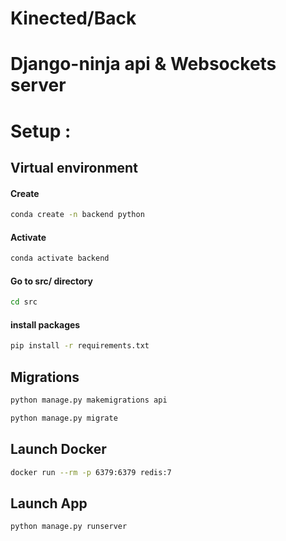 # Kinected/Back

# Django-ninja api & Websockets server

# Setup :
## Virtual environment 
#### Create
```bash
conda create -n backend python
```
#### Activate
```bash
conda activate backend
```
#### Go to src/ directory
```bash
cd src
```
#### install packages
```bash
pip install -r requirements.txt
```
## Migrations
```bash
python manage.py makemigrations api
```
```bash
python manage.py migrate
```
## Launch Docker
```bash
docker run --rm -p 6379:6379 redis:7
```
## Launch App
```bash
python manage.py runserver
```



